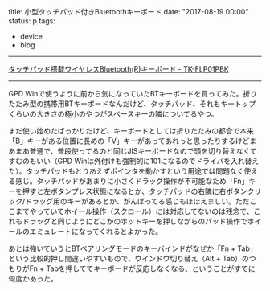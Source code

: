 title: 小型タッチパッド付きBluetoothキーボード
date: "2017-08-19 00:00"
status: p
tags:
- device
- blog
---

[タッチパッド搭載ワイヤレスBluetooth\(R\)キーボード \- TK\-FLP01PBK](http://www2.elecom.co.jp/products/TK-FLP01PBK.html)

---

GPD Winで使うように前から気になっていたBTキーボードを買ってみた。折りたたみ型の携帯用BTキーボードなんだけど、タッチパッド、それもキートップくらいの大きさの極小のやつがスペースキーの隣についてるやつ。

まだ使い始めたばっかりだけど、キーボードとしては折りたたみの都合で本来「B」キーがある位置に長めの「V」キーがあってあれっと思ったりするけどまあまあ普通で、普段使ってるのと同じJISキーボードなので頭を切り替えなくてすむのもいい（GPD Winは外付けも強制的に101になるのでドライバを入れ替えた）。タッチパッドもとりあえずポインタを動かすという用途では問題なく使える感じ。タッチパッドがあまりに小さくドラッグ操作が不可能なため「Fn」キーを押すと左ボタンプレス状態になるとか、タッチパッドの右隣に右ボタンクリック/ドラッグ用のキーがあるとか、がんばってる感じもほほえましい。ただここまでやっていてホイール操作（スクロール）には対応してないのは残念で、これもドラッグと同じようにどこかのホットキーを押しながらのパッド操作でホイールのエミュレートになってくれるとよかった。

あとは強いていうとBTペアリングモードのキーバインドがなぜか「Fn + Tab」という比較的押し間違いやすいもので、ウインドウ切り替え（Alt + Tab）のつもりがFn + Tabを押しててキーボードが反応しなくなる、ということがすでに何度かあった。
